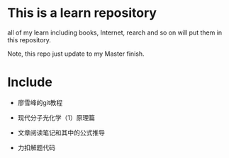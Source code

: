 # This is a learn repository

all of my learn including books, Internet, rearch and so on will put them in this repository.

Note, this repo just update to my Master finish.

# Include

- 廖雪峰的git教程

- 现代分子光化学（1）原理篇

- 文章阅读笔记和其中的公式推导

- 力扣解题代码
